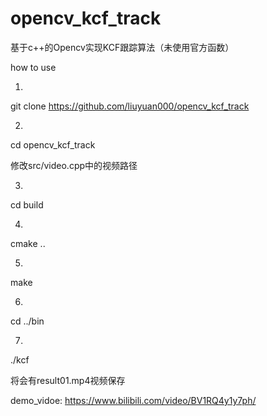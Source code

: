 # opencv_kcf_track
基于c++的Opencv实现KCF跟踪算法（未使用官方函数）

how to use

1.

git clone https://github.com/liuyuan000/opencv_kcf_track

2.


cd opencv_kcf_track

修改src/video.cpp中的视频路径


3.

cd build

4.

cmake ..

5.

make

6.

cd ../bin

7.

./kcf

将会有result01.mp4视频保存

demo_vidoe:
https://www.bilibili.com/video/BV1RQ4y1y7ph/
